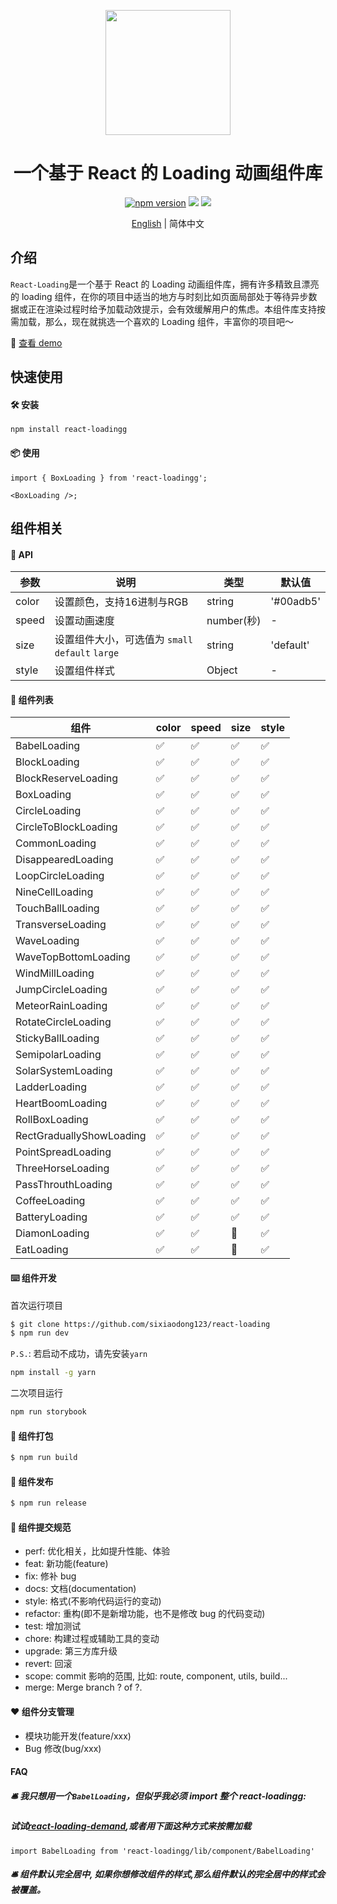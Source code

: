 <p align="center">
  <a href="https://github.com/sixiaodong123/react-loading">
    <img width="200" src="https://github.com/sixiaodong123/react-loading/blob/master/logo.png">
  </a>
</p>

<h1 align="center">一个基于 React 的 Loading 动画组件库</h1>
<div align="center">

[![npm version](https://img.shields.io/npm/v/react-loadingg)](https://www.npmjs.com/package/react-loadingg) [![](https://img.shields.io/github/license/sixiaodong123/react-loading)](https://github.com/sixiaodong123/react-loading/blob/master/LICENSE) [![](https://img.shields.io/npm/dm/react-loadingg)](https://www.npmjs.com/package/react-loadingg)

[English](https://github.com/sixiaodong123/react-loading) &#124; 简体中文

</div>

## 介绍

`React-Loading`是一个基于 React 的 Loading 动画组件库，拥有许多精致且漂亮的 loading 组件，在你的项目中适当的地方与时刻比如页面局部处于等待异步数据或正在渲染过程时给予加载动效提示，会有效缓解用户的焦虑。本组件库支持按需加载，那么，现在就挑选一个喜欢的 Loading 组件，丰富你的项目吧～

🎉 [查看 demo](http://139.196.82.33:8080/iframe.html?id=demo--demo)

## 快速使用

#### 🛠 安装

```
npm install react-loadingg
```

#### 📦 使用

```
import { BoxLoading } from 'react-loadingg';

<BoxLoading />;
```

## 组件相关

#### 📕 API

| 参数          |  说明        | 类型          | 默认值  |
| ------------ | ------------ | ------------ | ------------ |
| color  | 设置颜色，支持16进制与RGB | string  |  '#00adb5' |
| speed  | 设置动画速度  | number(秒)  | - |
| size   | 设置组件大小，可选值为 `small` `default` `large`  | string  |  'default' |
| style  | 设置组件样式  | Object  |  - |

#### 📝 组件列表

| 组件                 | color | speed | size  | style | 
| -------------------- | ----- | ----- | ----- | ----- | 
| BabelLoading         | ✅    | ✅    | ✅   | ✅    |
| BlockLoading         | ✅    | ✅    | ✅   | ✅    | 
| BlockReserveLoading  | ✅    | ✅    | ✅   | ✅    | 
| BoxLoading           | ✅    | ✅    | ✅   | ✅    | 
| CircleLoading        | ✅    | ✅    | ✅   | ✅    | 
| CircleToBlockLoading | ✅    | ✅    | ✅   | ✅    | 
| CommonLoading        | ✅    | ✅    | ✅   | ✅    | 
| DisappearedLoading   | ✅    | ✅    | ✅   | ✅    | 
| LoopCircleLoading    | ✅    | ✅    | ✅   | ✅    | 
| NineCellLoading      | ✅    | ✅    | ✅   | ✅    | 
| TouchBallLoading     | ✅    | ✅    | ✅   | ✅    | 
| TransverseLoading    | ✅    | ✅    | ✅   | ✅    | 
| WaveLoading          | ✅    | ✅    | ✅   | ✅    | 
| WaveTopBottomLoading | ✅    | ✅    | ✅   | ✅    | 
| WindMillLoading      | ✅    | ✅    | ✅   | ✅    | 
| JumpCircleLoading    | ✅    | ✅    | ✅   | ✅    | 
| MeteorRainLoading    | ✅    | ✅    | ✅   | ✅    | 
| RotateCircleLoading  | ✅    | ✅    | ✅   | ✅    | 
| StickyBallLoading    | ✅    | ✅    | ✅   | ✅    | 
| SemipolarLoading     | ✅    | ✅    | ✅   | ✅    | 
| SolarSystemLoading   | ✅    | ✅    | ✅   | ✅    |
| LadderLoading        | ✅    | ✅    | ✅   | ✅    |
| HeartBoomLoading     | ✅    | ✅    | ✅   | ✅    |
| RollBoxLoading       | ✅    | ✅    | ✅   | ✅    |
| RectGraduallyShowLoading   | ✅    | ✅    | ✅   | ✅    |
| PointSpreadLoading   | ✅    | ✅    | ✅   | ✅    |
| ThreeHorseLoading   | ✅    | ✅    | ✅   | ✅    |
| PassThrouthLoading   | ✅    | ✅    | ✅   | ✅    |
| CoffeeLoading   | ✅    | ✅    | ✅   | ✅    |
| BatteryLoading   | ✅    | ✅    | ✅   | ✅    |
| DiamonLoading   | ✅    | ✅    |  🔨  | ✅    |
| EatLoading   | ✅    | ✅    |  🔨  | ✅    |
#### ⌨️ 组件开发

首次运行项目
```bash
$ git clone https://github.com/sixiaodong123/react-loading
$ npm run dev
```

`P.S.`: 若启动不成功，请先安装`yarn`
```bash
npm install -g yarn
```

二次项目运行

```bash
npm run storybook
```

#### 🔨 组件打包

```bash
$ npm run build
```

#### 🎉 组件发布

```bash
$ npm run release
```

#### 🤝 组件提交规范

- perf: 优化相关，比如提升性能、体验
- feat: 新功能(feature)
- fix: 修补 bug
- docs: 文档(documentation)
- style: 格式(不影响代码运行的变动)
- refactor: 重构(即不是新增功能，也不是修改 bug 的代码变动)
- test: 增加测试
- chore: 构建过程或辅助工具的变动
- upgrade: 第三方库升级
- revert: 回滚
- scope: commit 影响的范围, 比如: route, component, utils, build...
- merge: Merge branch ? of ?.

#### ❤️ 组件分支管理

- 模块功能开发(feature/xxx)
- Bug 修改(bug/xxx)

#### FAQ
##### 🛎 我只想用一个```BabelLoading```，但似乎我必须 import 整个 react-loadingg:
##### 试试[react-loading-demand](https://github.com/sixiaodong123/react-loading-demand),或者用下面这种方式来按需加载

```
import BabelLoading from 'react-loadingg/lib/component/BabelLoading'
```
  
##### 🛎 组件默认完全居中, 如果你想修改组件的样式,那么组件默认的完全居中的样式会被覆盖。
